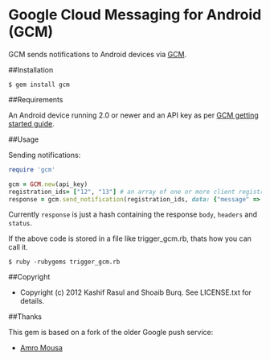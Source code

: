 # Google Cloud Messaging for Android (GCM)

GCM sends notifications to Android devices via [GCM](http://developer.android.com/guide/google/gcm/gcm.html).

##Installation

    $ gem install gcm

##Requirements

An Android device running 2.0 or newer and an API key as per [GCM getting started guide](http://developer.android.com/guide/google/gcm/gs.html).

##Usage


Sending notifications:

```ruby
require 'gcm'

gcm = GCM.new(api_key)
registration_ids= ["12", "13"] # an array of one or more client registration IDs
response = gcm.send_notification(registration_ids, data: {"message" => "test123"})
```

Currently `response` is just a hash containing the response `body`, `headers` and `status`.

If the above code is stored in a file like trigger_gcm.rb, thats how you can call it.

	$ ruby -rubygems trigger_gcm.rb

##Copyright

* Copyright (c) 2012 Kashif Rasul and Shoaib Burq. See LICENSE.txt for details.

##Thanks

This gem is based on a fork of the older Google push service:

* [Amro Mousa](https://github.com/amro/c2dm/)
